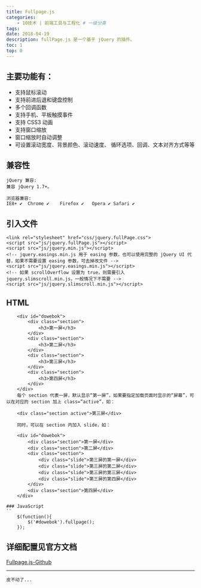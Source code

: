 ```yaml
---
title: Fullpage.js
categories:
    - 10技术 | 前端工具与工程化 # 一级分类
tags:
date: 2018-04-19
description: fullPage.js 是一个基于 jQuery 的插件。
toc: 1
top: 0
---
```


## 主要功能有：

-   支持鼠标滚动
-   支持前进后退和键盘控制
-   多个回调函数
-   支持手机、平板触摸事件
-   支持 CSS3 动画
-   支持窗口缩放
-   窗口缩放时自动调整
-   可设置滚动宽度、背景颜色、滚动速度、 循环选项、回调、文本对齐方式等等

## 兼容性

    jQuery 兼容:
    兼容 jQuery 1.7+。

    浏览器兼容:
    IE8+ ✔	Chrome ✔	Firefox ✔	Opera ✔	Safari ✔

## 引入文件

```
<link rel="stylesheet" href="css/jquery.fullPage.css">
<script src="js/jquery.fullPage.js"></script>
<script src="js/jquery.min.js"></script>
<!-- jquery.easings.min.js 用于 easing 参数，也可以使用完整的 jQuery UI 代替，如果不需要设置 easing 参数，可去掉改文件 -->
<script src="js/jquery.easings.min.js"></script>
<!-- 如果 scrollOverflow 设置为 true，则需要引入 jquery.slimscroll.min.js，一般情况下不需要 -->
<script src="js/jquery.slimscroll.min.js"></script>
```

## HTML

```
	<div id="dowebok">
	    <div class="section">
	        <h3>第一屏</h3>
	    </div>
	    <div class="section">
	        <h3>第二屏</h3>
	    </div>
	    <div class="section">
	        <h3>第三屏</h3>
	    </div>
	    <div class="section">
	        <h3>第四屏</h3>
	    </div>
	</div>
	每个 section 代表一屏，默认显示“第一屏”，如果要指定加载页面时显示的“屏幕”，可以在对应的 section 加上 class=”active”，如：

	<div class="section active">第三屏</div>

	同时，可以在 section 内加入 slide，如：

	<div id="dowebok">
	    <div class="section">第一屏</div>
	    <div class="section">第二屏</div>
	    <div class="section">
	        <div class="slide">第三屏的第一屏</div>
	        <div class="slide">第三屏的第二屏</div>
	        <div class="slide">第三屏的第三屏</div>
	        <div class="slide">第三屏的第四屏</div>
	    </div>
	    <div class="section">第四屏</div>
	</div>

### JavaScript
``
	$(function(){
	    $('#dowebok').fullpage();
	});
```

## 详细配置见官方文档

[Fullpage.js-Github](https://github.com/alvarotrigo/fullPage.js/tree/master/lang/chinese#fullpagejs)

---

    皮不动了...
